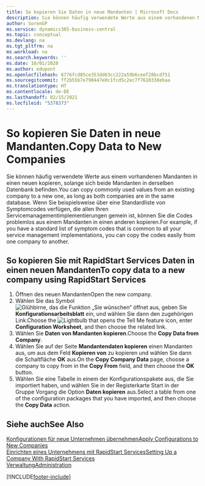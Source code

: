 ```yaml
---
title: So kopieren Sie Daten in neue Mandanten | Microsoft Docs
description: Sie können häufig verwendete Werte aus einem vorhandenen Mandanten in einen neuen kopieren, solange sich beide Mandanten in derselben Datenbank befinden. Wenn Sie beispielsweise über eine Standardliste von Symptomcodes verfügen, die allen Ihren Servicemanagementimplementierungen gemein ist, können Sie die Codes problemlos aus einem Mandanten in einen anderen kopieren.
author: SorenGP
ms.service: dynamics365-business-central
ms.topic: conceptual
ms.devlang: na
ms.tgt_pltfrm: na
ms.workload: na
ms.search.keywords: ''
ms.date: 10/01/2020
ms.author: edupont
ms.openlocfilehash: 6776fcd85ce353dd63cc222a59b6ceef28bcd751
ms.sourcegitcommit: ff2b55b7e790447e0c1fcd5c2ec7f7610338ebaa
ms.translationtype: HT
ms.contentlocale: de-DE
ms.lasthandoff: 02/15/2021
ms.locfileid: "5378373"
---
```

# <a name="copy-data-to-new-companies"></a><span data-ttu-id="0e15e-104">So kopieren Sie Daten in neue Mandanten.</span><span class="sxs-lookup"><span data-stu-id="0e15e-104">Copy Data to New Companies</span></span>
<span data-ttu-id="0e15e-105">Sie können häufig verwendete Werte aus einem vorhandenen Mandanten in einen neuen kopieren, solange sich beide Mandanten in derselben Datenbank befinden.</span><span class="sxs-lookup"><span data-stu-id="0e15e-105">You can copy commonly used values from an existing company to a new one, as long as both companies are in the same database.</span></span> <span data-ttu-id="0e15e-106">Wenn Sie beispielsweise über eine Standardliste von Symptomcodes verfügen, die allen Ihren Servicemanagementimplementierungen gemein ist, können Sie die Codes problemlos aus einem Mandanten in einen anderen kopieren.</span><span class="sxs-lookup"><span data-stu-id="0e15e-106">For example, if you have a standard list of symptom codes that is common to all your service management implementations, you can copy the codes easily from one company to another.</span></span>  

## <a name="to-copy-data-to-a-new-company-using-rapidstart-services"></a><span data-ttu-id="0e15e-107">So kopieren Sie mit RapidStart Services Daten in einen neuen Mandanten</span><span class="sxs-lookup"><span data-stu-id="0e15e-107">To copy data to a new company using RapidStart Services</span></span>  
1. <span data-ttu-id="0e15e-108">Öffnen des neuen Mandanten</span><span class="sxs-lookup"><span data-stu-id="0e15e-108">Open the new company.</span></span>  
2. <span data-ttu-id="0e15e-109">Wählen Sie das Symbol ![Glühbirne, das die Funktion „Sie wünschen“ öffnet](media/ui-search/search_small.png "Was möchten Sie tun?") aus, geben Sie **Konfigurationsarbeitsblatt** ein, und wählen Sie dann den zugehörigen Link.</span><span class="sxs-lookup"><span data-stu-id="0e15e-109">Choose the ![Lightbulb that opens the Tell Me feature](media/ui-search/search_small.png "Tell me what you want to do") icon, enter **Configuration Worksheet**, and then choose the related link.</span></span>  
3. <span data-ttu-id="0e15e-110">Wählen Sie **Daten von Mandanten kopieren**.</span><span class="sxs-lookup"><span data-stu-id="0e15e-110">Choose the **Copy Data from Company**.</span></span>  
4. <span data-ttu-id="0e15e-111">Wählen Sie auf der Seite **Mandantendaten kopieren** einen Mandanten aus, um aus dem Feld **Kopieren von** zu kopieren und wählen Sie dann die Schaltfläche **OK** aus.</span><span class="sxs-lookup"><span data-stu-id="0e15e-111">On the **Copy Company Data** page, choose a company to copy from in the **Copy From** field, and then choose the **OK** button.</span></span>  
5. <span data-ttu-id="0e15e-112">Wählen Sie eine Tabelle in einem der Konfigurationspakete aus, die Sie importiert haben, und wählen Sie in der Registerkarte Start in der Gruppe Vorgang die Option **Daten kopieren** aus.</span><span class="sxs-lookup"><span data-stu-id="0e15e-112">Select a table from one of the configuration packages that you have imported, and then choose the **Copy Data** action.</span></span>

## <a name="see-also"></a><span data-ttu-id="0e15e-113">Siehe auch</span><span class="sxs-lookup"><span data-stu-id="0e15e-113">See Also</span></span>
[<span data-ttu-id="0e15e-114">Konfigurationen für neue Unternehmen übernehmen</span><span class="sxs-lookup"><span data-stu-id="0e15e-114">Apply Configurations to New Companies</span></span>](admin-apply-configuration-to-new-companies.md)  
[<span data-ttu-id="0e15e-115">Einrichten eines Unternehmens mit RapidStart Services</span><span class="sxs-lookup"><span data-stu-id="0e15e-115">Setting Up a Company With RapidStart Services</span></span>](admin-set-up-a-company-with-rapidstart.md)  
[<span data-ttu-id="0e15e-116">Verwaltung</span><span class="sxs-lookup"><span data-stu-id="0e15e-116">Administration</span></span>](admin-setup-and-administration.md)


[!INCLUDE[footer-include](includes/footer-banner.md)]